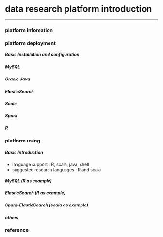 # data research platform introduction
---------------------------------------------------
### platform infomation


### platform deployment
##### Basic Installation and configuration

##### MySQL

##### Oracle Java

##### ElasticSearch

##### Scala

##### Spark

##### R


### platform using
##### Basic Introduction
- language support : R, scala, java, shell
- suggested research languages : R and scala
##### MySQL (R as example)

##### ElasticSearch (R as example)

##### Spark-ElasticSearch (scala as example)

##### others


### reference
